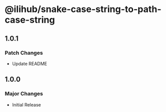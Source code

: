 # @ilihub/snake-case-string-to-path-case-string

## 1.0.1

### Patch Changes

- Update README

## 1.0.0

### Major Changes

- Initial Release
